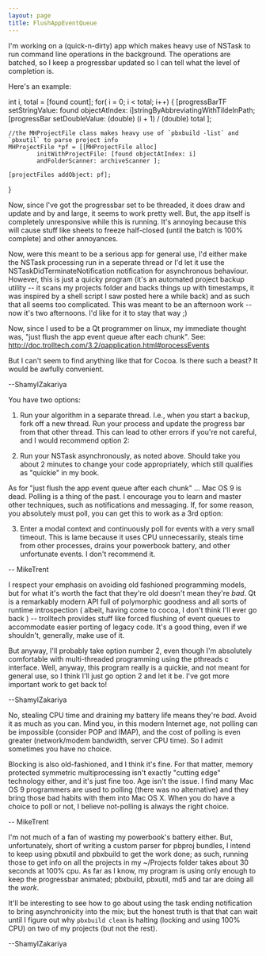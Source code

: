 ```yaml
---
layout: page
title: FlushAppEventQueue
---
```


I'm working on a (quick-n-dirty) app which makes heavy use of NSTask to run command line operations in the background. The operations are batched, so I keep a progressbar updated so I can tell what the level of completion is.

Here's an example:

    
int i, total = [found count];
for( i = 0; i < total; i++)
{
	[progressBarTF setStringValue: found objectAtIndex: i]stringByAbbreviatingWithTildeInPath;
	[progressBar setDoubleValue: (double) (i + 1) / (double) total ];
			
	//the MHProjectFile class makes heavy use of `pbxbuild -list` and `pbxutil` to parse project info
	MHProjectFile *pf = [[MHProjectFile alloc] 
			initWithProjectFile: [found objectAtIndex: i] 
			andFolderScanner: archiveScanner ];
			
	[projectFiles addObject: pf];
}


Now, since I've got the progressbar set to be threaded, it does draw and update and by and large, it seems to work pretty well. But, the app itself is completely unresponsive while this is running. It's annoying because this will cause stuff like sheets to freeze half-closed (until the batch is 100% complete) and other annoyances.

Now, were this meant to be a serious app for general use, I'd either make the NSTask processing run in a seperate thread or I'd let it use the NSTaskDidTerminateNotification notification for asynchronous behaviour. However, this is just a quicky program (it's an automated project backup utility -- it scans my projects folder and backs things up with timestamps, it was inspired by a shell script I saw posted here a while back) and as such that all seems too complicated. This was meant to be an afternoon work -- now it's two afternoons. I'd like for it to stay that way ;)

Now, since I used to be a Qt programmer on linux, my immediate thought was, "just flush the app event queue after each chunk". See: http://doc.trolltech.com/3.2/qapplication.html#processEvents

But I can't seem to find anything like that for Cocoa. Is there such a beast? It would be awfully convenient.

--ShamylZakariya

You have two options:

1) Run your algorithm in a separate thread. I.e., when you start a backup, fork off a new thread. Run your process and update the progress bar from that other thread. This can lead to other errors if you're not careful, and I would recommend option 2:

2) Run your NSTask asynchronously, as noted above. Should take you about 2 minutes to change your code appropriately, which still qualifies as "quickie" in my book.

As for  "just flush the app event queue after each chunk" ... Mac OS 9 is dead. Polling is a thing of the past. I encourage you to learn and master other techniques, such as notifications and messaging. If, for some reason, you absolutely must poll, you can get this to work as a 3rd option:

3) Enter a modal context and continuously poll for events with a very small timeout. This is lame because it uses CPU unnecessarily, steals time from other processes, drains your powerbook battery, and other unfortunate events. I don't recommend it.

-- MikeTrent

I respect your emphasis on avoiding old fashioned programming models, but for what it's worth the fact that they're old doesn't mean they're *bad*. Qt is a remarkably modern API full of polymorphic goodness and all sorts of runtime introspection ( albeit, having come to cocoa, I don't think I'll ever go back ) -- trolltech provides stuff like forced flushing of event queues to accommodate easier porting of legacy code. It's a good thing, even if we shouldn't, generally, make use of it.

But anyway, I'll probably take option number 2, even though I'm absolutely comfortable with multi-threaded programming using the pthreads c interface. Well, anyway, this program really is a quickie, and not meant for general use, so I think I'll just go option 2 and let it be. I've got more important work to get back to!

--ShamylZakariya

No, stealing CPU time and draining my battery life means they're *bad*. Avoid it as much as you can. Mind you, in this modern Internet age, not polling can be impossible (consider POP and IMAP), and the cost of polling is even greater (network/modem bandwidth, server CPU time). So I admit sometimes you have no choice.

Blocking is also old-fashioned, and I think it's fine. For that matter, memory protected symmetric multiprocessing isn't exactly "cutting edge" technology either, and it's just fine too. Age isn't the issue. I find many Mac OS 9 programmers are used to polling (there was no alternative) and they bring those bad habits with them into Mac OS X. When you do have a choice to poll or not, I believe not-polling is always the right choice.

-- MikeTrent

I'm not much of a fan of wasting my powerbook's battery either. But, unfortunately, short of writing a custom parser for pbproj bundles, I intend to keep using pbxutil and pbxbuild to get the work done; as such, running those to get info on all the projects in my ~/Projects folder takes about 30 seconds at 100% cpu. As far as I know, my program is using only enough to keep the progressbar animated; pbxbuild, pbxutil, md5 and tar are doing all the *work*.

It'll be interesting to see how to go about using the task ending notification to bring asynchronicity into the mix; but the honest truth is that that can wait until I figure out why `pbxbuild clean` is halting (locking and using 100% CPU) on two of my projects (but not the rest).

--ShamylZakariya

